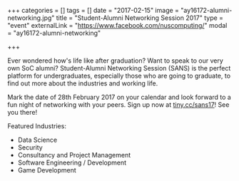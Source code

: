 +++
categories = []
tags = []
date = "2017-02-15"
image = "ay16172-alumni-networking.jpg"
title = "Student-Alumni Networking Session 2017"
type = "event"
externalLink = "https://www.facebook.com/nuscomputing/"
modal = "ay16172-alumni-networking"

+++

Ever wondered how's life like after graduation? Want to speak to our very own SoC alumni? Student-Alumni Networking Session (SANS) is the perfect platform for undergraduates, especially those who are going to graduate, to find out more about the industries and working life.

Mark the date of 28th February 2017 on your calendar and look forward to a fun night of networking with your peers. Sign up now at [tiny.cc/sans17](http://tiny.cc/sans17/)! See you there!

Featured Industries:

- Data Science
- Security
- Consultancy and Project Management
- Software Engineering / Development
- Game Development
